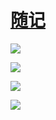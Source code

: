 # [随记](https://github.com/meektion/meektion.github.io/issues/20)

![](https://pic.superbed.cc/item/67754619fa9f77b4dc842ae1.jpg)

![](https://pic.superbed.cc/item/67754619fa9f77b4dc842ae6.jpg)

![](https://pic.superbed.cc/item/67754619fa9f77b4dc842af0.jpg)

![](https://pic.superbed.cc/item/67754619fa9f77b4dc842af6.jpg)